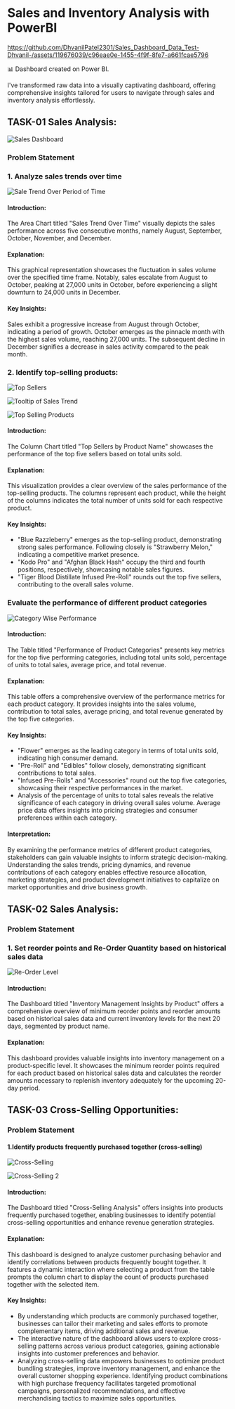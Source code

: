 # Sales and Inventory Analysis with PowerBI

https://github.com/DhvanilPatel2301/Sales_Dashboard_Data_Test-Dhvanil-/assets/119676039/c96eae0e-1455-4f9f-8fe7-a661fcae5796

📊 Dashboard created on Power BI.

I've transformed raw data into a visually captivating dashboard, offering comprehensive insights tailored for users to navigate through sales and inventory analysis effortlessly.

## TASK-01 Sales Analysis:

![Sales Dashboard](https://github.com/DhvanilPatel2301/Sales_Dashboard_Data_Test-Dhvanil-/assets/119676039/09c4ecd9-4c4f-4947-98b3-35d21393f016)

### Problem Statement
### 1. Analyze sales trends over time

![Sale Trend Over Period of Time](https://github.com/DhvanilPatel2301/Sales_Dashboard_Data_Test-Dhvanil-/assets/119676039/6e75df09-2861-4386-a8fd-0351e343d7b2)

#### Introduction:
The Area Chart titled "Sales Trend Over Time" visually depicts the sales performance across five consecutive months, namely August, September, October, November, and December.

#### Explanation:
This graphical representation showcases the fluctuation in sales volume over the specified time frame. Notably, sales escalate from August to October, peaking at 27,000 units in October, before experiencing a slight downturn to 24,000 units in December.

#### Key Insights:

Sales exhibit a progressive increase from August through October, indicating a period of growth.
October emerges as the pinnacle month with the highest sales volume, reaching 27,000 units.
The subsequent decline in December signifies a decrease in sales activity compared to the peak month.

### 2. Identify top-selling products:

![Top Sellers](https://github.com/DhvanilPatel2301/Sales_Dashboard_Data_Test-Dhvanil-/assets/119676039/0c60b93a-5d4c-49ae-be0e-86282c445f68)

![Tooltip of Sales Trend](https://github.com/DhvanilPatel2301/Sales_Dashboard_Data_Test-Dhvanil-/assets/119676039/2234b803-5612-499c-8f82-812c519b708c)

![Top Selling Products](https://github.com/DhvanilPatel2301/Sales_Dashboard_Data_Test-Dhvanil-/assets/119676039/32d63304-72da-4812-8083-668d6e3012b8)


#### Introduction:

The Column Chart titled "Top Sellers by Product Name" showcases the performance of the top five sellers based on total units sold.

#### Explanation:

This visualization provides a clear overview of the sales performance of the top-selling products. The columns represent each product, while the height of the columns indicates the total number of units sold for each respective product.

#### Key Insights:

* "Blue Razzleberry" emerges as the top-selling product, demonstrating strong sales performance.
Following closely is "Strawberry Melon," indicating a competitive market presence.
* "Kodo Pro" and "Afghan Black Hash" occupy the third and fourth positions, respectively, showcasing notable sales figures.
* "Tiger Blood Distillate Infused Pre-Roll" rounds out the top five sellers, contributing to the overall sales volume.

### Evaluate the performance of different product categories

![Category Wise Performance](https://github.com/DhvanilPatel2301/Sales_Dashboard_Data_Test-Dhvanil-/assets/119676039/b1314d34-5783-4467-a146-c94fb8e67c23)

#### Introduction:

The Table titled "Performance of Product Categories" presents key metrics for the top five performing categories, including total units sold, percentage of units to total sales, average price, and total revenue.

#### Explanation:

This table offers a comprehensive overview of the performance metrics for each product category. It provides insights into the sales volume, contribution to total sales, average pricing, and total revenue generated by the top five categories.

#### Key Insights:

* "Flower" emerges as the leading category in terms of total units sold, indicating high consumer demand.
* "Pre-Roll" and "Edibles" follow closely, demonstrating significant contributions to total sales.
* "Infused Pre-Rolls" and "Accessories" round out the top five categories, showcasing their respective performances in the market.
* Analysis of the percentage of units to total sales reveals the relative significance of each category in driving overall sales volume.
  Average price data offers insights into pricing strategies and consumer preferences within each category.

#### Interpretation:
By examining the performance metrics of different product categories, stakeholders can gain valuable insights to inform strategic decision-making. Understanding the sales trends, pricing dynamics, and revenue contributions of each category enables effective resource allocation, marketing strategies, and product development initiatives to capitalize on market opportunities and drive business growth.

## TASK-02 Sales Analysis:

### Problem Statement
### 1. Set reorder points and Re-Order Quantity based on historical sales data

![Re-Order Level](https://github.com/DhvanilPatel2301/Sales_Dashboard_Data_Test-Dhvanil-/assets/119676039/0e8f31c7-331a-4a1a-8f04-97ac0c0ffa15)

#### Introduction:

The Dashboard titled "Inventory Management Insights by Product" offers a comprehensive overview of minimum reorder points and reorder amounts based on historical sales data and current inventory levels for the next 20 days, segmented by product name.

#### Explanation:

This dashboard provides valuable insights into inventory management on a product-specific level. It showcases the minimum reorder points required for each product based on historical sales data and calculates the reorder amounts necessary to replenish inventory adequately for the upcoming 20-day period.

## TASK-03 Cross-Selling Opportunities:

### Problem Statement
#### 1.Identify products frequently purchased together (cross-selling)

![Cross-Selling](https://github.com/DhvanilPatel2301/Sales_Dashboard_Data_Test-Dhvanil-/assets/119676039/0240b32b-fc32-4b50-affa-7949a521ef86)

![Cross-Selling 2](https://github.com/DhvanilPatel2301/Sales_Dashboard_Data_Test-Dhvanil-/assets/119676039/0426da74-c51a-423d-aa27-0c5475ed5ad9)

#### Introduction:
The Dashboard titled "Cross-Selling Analysis" offers insights into products frequently purchased together, enabling businesses to identify potential cross-selling opportunities and enhance revenue generation strategies.

#### Explanation:
This dashboard is designed to analyze customer purchasing behavior and identify correlations between products frequently bought together. It features a dynamic interaction where selecting a product from the table prompts the column chart to display the count of products purchased together with the selected item.

#### Key Insights:

* By understanding which products are commonly purchased together, businesses can tailor their marketing and sales efforts to promote complementary items, driving additional sales and revenue.
* The interactive nature of the dashboard allows users to explore cross-selling patterns across various product categories, gaining actionable insights into customer preferences and behavior.
* Analyzing cross-selling data empowers businesses to optimize product bundling strategies, improve inventory management, and enhance the overall customer shopping experience.
Identifying product combinations with high purchase frequency facilitates targeted promotional campaigns, personalized recommendations, and effective merchandising tactics to maximize sales opportunities.




